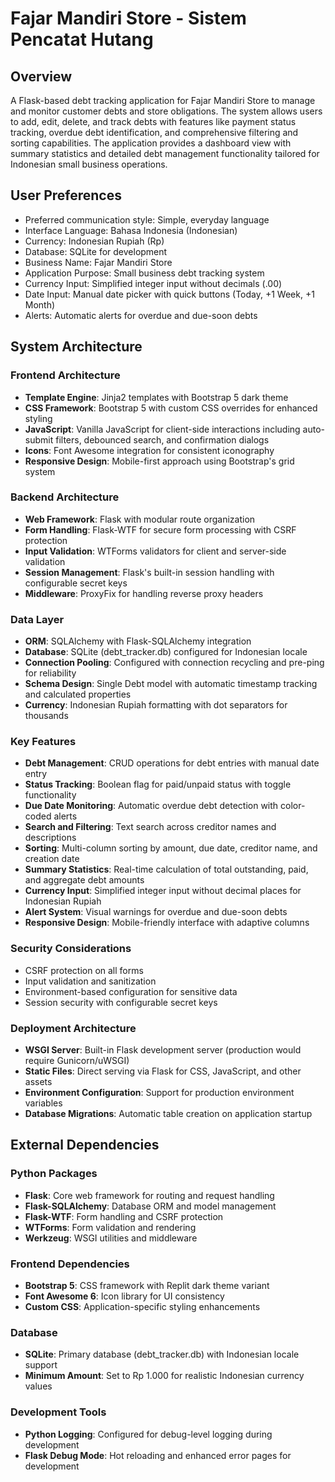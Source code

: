 # Fajar Mandiri Store - Sistem Pencatat Hutang

## Overview

A Flask-based debt tracking application for Fajar Mandiri Store to manage and monitor customer debts and store obligations. The system allows users to add, edit, delete, and track debts with features like payment status tracking, overdue debt identification, and comprehensive filtering and sorting capabilities. The application provides a dashboard view with summary statistics and detailed debt management functionality tailored for Indonesian small business operations.

## User Preferences

- Preferred communication style: Simple, everyday language
- Interface Language: Bahasa Indonesia (Indonesian)
- Currency: Indonesian Rupiah (Rp)
- Database: SQLite for development
- Business Name: Fajar Mandiri Store
- Application Purpose: Small business debt tracking system
- Currency Input: Simplified integer input without decimals (.00)
- Date Input: Manual date picker with quick buttons (Today, +1 Week, +1 Month)
- Alerts: Automatic alerts for overdue and due-soon debts

## System Architecture

### Frontend Architecture
- **Template Engine**: Jinja2 templates with Bootstrap 5 dark theme
- **CSS Framework**: Bootstrap 5 with custom CSS overrides for enhanced styling
- **JavaScript**: Vanilla JavaScript for client-side interactions including auto-submit filters, debounced search, and confirmation dialogs
- **Icons**: Font Awesome integration for consistent iconography
- **Responsive Design**: Mobile-first approach using Bootstrap's grid system

### Backend Architecture
- **Web Framework**: Flask with modular route organization
- **Form Handling**: Flask-WTF for secure form processing with CSRF protection
- **Input Validation**: WTForms validators for client and server-side validation
- **Session Management**: Flask's built-in session handling with configurable secret keys
- **Middleware**: ProxyFix for handling reverse proxy headers

### Data Layer
- **ORM**: SQLAlchemy with Flask-SQLAlchemy integration
- **Database**: SQLite (debt_tracker.db) configured for Indonesian locale
- **Connection Pooling**: Configured with connection recycling and pre-ping for reliability
- **Schema Design**: Single Debt model with automatic timestamp tracking and calculated properties
- **Currency**: Indonesian Rupiah formatting with dot separators for thousands

### Key Features
- **Debt Management**: CRUD operations for debt entries with manual date entry
- **Status Tracking**: Boolean flag for paid/unpaid status with toggle functionality
- **Due Date Monitoring**: Automatic overdue debt detection with color-coded alerts
- **Search and Filtering**: Text search across creditor names and descriptions
- **Sorting**: Multi-column sorting by amount, due date, creditor name, and creation date
- **Summary Statistics**: Real-time calculation of total outstanding, paid, and aggregate debt amounts
- **Currency Input**: Simplified integer input without decimal places for Indonesian Rupiah
- **Alert System**: Visual warnings for overdue and due-soon debts
- **Responsive Design**: Mobile-friendly interface with adaptive columns

### Security Considerations
- CSRF protection on all forms
- Input validation and sanitization
- Environment-based configuration for sensitive data
- Session security with configurable secret keys

### Deployment Architecture
- **WSGI Server**: Built-in Flask development server (production would require Gunicorn/uWSGI)
- **Static Files**: Direct serving via Flask for CSS, JavaScript, and other assets
- **Environment Configuration**: Support for production environment variables
- **Database Migrations**: Automatic table creation on application startup

## External Dependencies

### Python Packages
- **Flask**: Core web framework for routing and request handling
- **Flask-SQLAlchemy**: Database ORM and model management
- **Flask-WTF**: Form handling and CSRF protection
- **WTForms**: Form validation and rendering
- **Werkzeug**: WSGI utilities and middleware

### Frontend Dependencies
- **Bootstrap 5**: CSS framework with Replit dark theme variant
- **Font Awesome 6**: Icon library for UI consistency
- **Custom CSS**: Application-specific styling enhancements

### Database
- **SQLite**: Primary database (debt_tracker.db) with Indonesian locale support
- **Minimum Amount**: Set to Rp 1.000 for realistic Indonesian currency values

### Development Tools
- **Python Logging**: Configured for debug-level logging during development
- **Flask Debug Mode**: Hot reloading and enhanced error pages for development